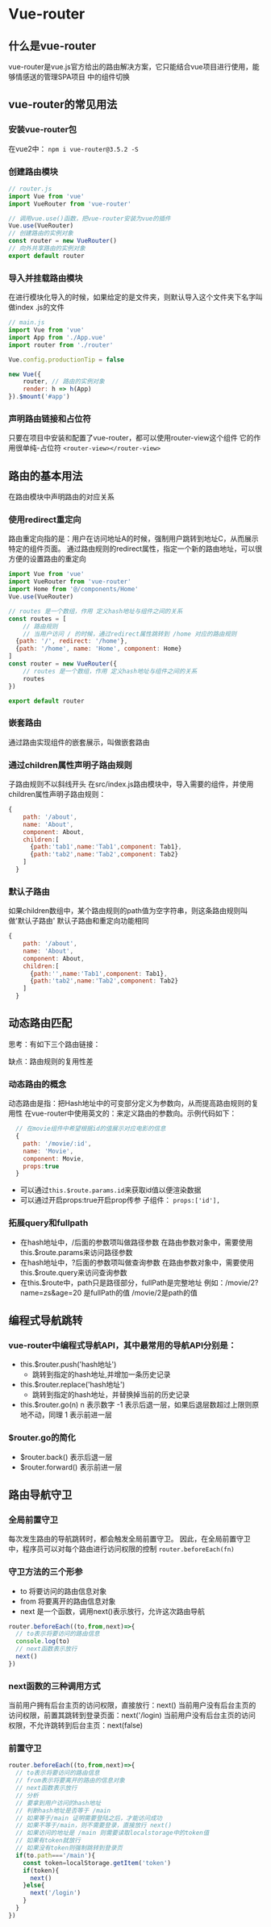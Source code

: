 # Vue-router

## 什么是vue-router

vue-router是vue.js官方给出的路由解决方案，它只能结合vue项目进行使用，能够情感送的管理SPA项目
中的组件切换

## vue-router的常见用法

### 安装vue-router包

在vue2中：
`npm i vue-router@3.5.2 -S`

### 创建路由模块

~~~javascript
// router.js
import Vue from 'vue'
import VueRouter from 'vue-router'

// 调用vue.use()函数，把vue-router安装为vue的插件
Vue.use(VueRouter)
// 创建路由的实例对象
const router = new VueRouter()
// 向外共享路由的实例对象
export default router
~~~

### 导入并挂载路由模块

在进行模块化导入的时候，如果给定的是文件夹，则默认导入这个文件夹下名字叫做index
.js的文件

~~~javascript
// main.js
import Vue from 'vue'
import App from './App.vue'
import router from './router'

Vue.config.productionTip = false

new Vue({
    router, // 路由的实例对象
    render: h => h(App)
}).$mount('#app')

~~~

### 声明路由链接和占位符

只要在项目中安装和配置了vue-router，都可以使用router-view这个组件
它的作用很单纯-占位符
`<router-view></router-view>`

## 路由的基本用法

在路由模块中声明路由的对应关系

### 使用redirect重定向

路由重定向指的是：用户在访问地址A的时候，强制用户跳转到地址C，从而展示特定的组件页面。
通过路由规则的redirect属性，指定一个新的路由地址，可以很方便的设置路由的重定向

~~~javascript
import Vue from 'vue'
import VueRouter from 'vue-router'
import Home from '@/components/Home'
Vue.use(VueRouter)

// routes 是一个数组，作用 定义hash地址与组件之间的关系
const routes = [
    // 路由规则
    // 当用户访问 / 的时候，通过redirect属性跳转到 /home 对应的路由规则
  {path: '/', redirect: '/home'},
  {path: '/home', name: 'Home', component: Home}
]
const router = new VueRouter({
    // routes 是一个数组，作用 定义hash地址与组件之间的关系
    routes
})

export default router
~~~

### 嵌套路由

通过路由实现组件的嵌套展示，叫做嵌套路由
<!-- ![img_5.png](img_5.png) -->

### 通过children属性声明子路由规则

子路由规则不以斜线开头
在src/index.js路由模块中，导入需要的组件，并使用children属性声明子路由规则：

~~~javascript
{
    path: '/about',
    name: 'About',
    component: About,
    children:[
      {path:'tab1',name:'Tab1',component: Tab1},
      {path:'tab2',name:'Tab2',component: Tab2}
    ]
  }
~~~

### 默认子路由

如果children数组中，某个路由规则的path值为空字符串，则这条路由规则叫做'默认子路由'
默认子路由和重定向功能相同

~~~javascript
{
    path: '/about',
    name: 'About',
    component: About, 
    children:[
      {path:'',name:'Tab1',component: Tab1},
      {path:'tab2',name:'Tab2',component: Tab2}
    ]
  }
~~~

## 动态路由匹配

思考：有如下三个路由链接：
<!-- ![img_6.png](img_6.png) -->
缺点：路由规则的复用性差

### 动态路由的概念

动态路由是指：把Hash地址中的可变部分定义为参数向，从而提高路由规则的复用性
在vue-router中使用英文的：来定义路由的参数向。示例代码如下：
<!-- ![img_7.png](img_7.png) -->

~~~javascript
  // 在movie组件中希望根据id的值展示对应电影的信息
  {
    path: '/movie/:id',
    name: 'Movie',
    component: Movie, 
    props:true
  }
~~~

- 可以通过`this.$route.params.id`来获取id值以便渲染数据
- 可以通过开启props:true开启prop传参 子组件： `props:['id'],`

### 拓展query和fullpath

- 在hash地址中，/后面的参数项叫做路径参数
  在路由参数对象中，需要使用this.$route.params来访问路径参数
- 在hash地址中，?后面的参数项叫做查询参数
  在路由参数对象中，需要使用this.$route.query来访问查询参数
- 在this.$route中，path只是路径部分，fullPath是完整地址
  例如：/movie/2?name=zs&age=20 是fullPath的值 /movie/2是path的值

## 编程式导航跳转

### vue-router中编程式导航API，其中最常用的导航API分别是：

- this.$router.push('hash地址')
  - 跳转到指定的hash地址,并增加一条历史记录
- this.$router.replace('hash地址')
  - 跳转到指定的hash地址，并替换掉当前的历史记录
- this.$router.go(n) n 表示数字 -1 表示后退一层，如果后退层数超过上限则原地不动，同理 1 表示前进一层
### $router.go的简化
- $router.back() 表示后退一层
- $router.forward() 表示前进一层

## 路由导航守卫
### 全局前置守卫
每次发生路由的导航跳转时，都会触发全局前置守卫。
因此，在全局前置守卫中，程序员可以对每个路由进行访问权限的控制
`router.beforeEach(fn)`
### 守卫方法的三个形参
- to 将要访问的路由信息对象
- from 将要离开的路由信息对象
- next 是一个函数，调用next()表示放行，允许这次路由导航
~~~javascript
router.beforeEach((to,from,next)=>{
  // to表示将要访问的路由信息
  console.log(to)
  // next函数表示放行
  next()
})
~~~
### next函数的三种调用方式
<!-- ![img_8.png](img_8.png) -->
当前用户拥有后台主页的访问权限，直接放行：next()
当前用户没有后台主页的访问权限，前置其跳转到登录页面：next('/login)
当前用户没有后台主页的访问权限，不允许跳转到后台主页：next(false)
### 前置守卫
~~~javascript
router.beforeEach((to,from,next)=>{
  // to表示将要访问的路由信息
  // from表示将要离开的路由的信息对象
  // next函数表示放行
  // 分析
  // 要拿到用户访问的hash地址
  // 判断hash地址是否等于 /main
  // 如果等于/main 证明需要登陆之后，才能访问成功
  // 如果不等于/main，则不需要登录，直接放行 next()
  // 如果访问的地址是 /main 则需要读取localstorage中的token值
  // 如果有token就放行
  // 如果没有token则强制跳转到登录页
  if(to.path==='/main'){
    const token=localStorage.getItem('token')
    if(token){
      next()
    }else{
      next('/login')
    }
  }
})
~~~